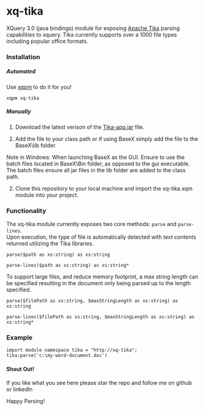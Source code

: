 # xq-tika
XQuery 3.0 (java bindings) module for exposing <a href="https://tika.apache.org/download.html">Apache Tika</a> parsing capabilities to xquery. Tika currently supports over a 1000 file types including popular office formats.<br />

### Installation

##### Automated
Use [xqpm][0] to do it for you!
```
xqpm xq-tika
```

##### Manually
1) Download the latest verison of the <a href="https://tika.apache.org/download.html">Tika-app.jar</a> file. 

2) Add the file to your class path or if using BaseX simply add the file to the BaseX\lib folder. 
<p />
Note in Windows: When launching BaseX as the GUI. Ensure to use the batch files located in BaseX\Bin folder, as opposed to the gui executable. The batch files ensure all jar files in the lib folder are added to the class path. 
<p />

2) Clone this repository to your local machine and import the xq-tika.xqm module into your project.

### Functionality
The xq-tika module currently exposes two core methods: <code>parse</code> and <code>parse-lines</code>. <br />
Upon execution, the type of file is automatically detected with text contents returned utilizing the Tika libraries. <br />

```xquery
parse($path as xs:string) as xs:string
```
```xquery
parse-lines($path as xs:string) as xs:string*
```
To support large files, and reduce memory footprint, a max string length can be specified resulting in the document only being parsed up to the length specified.
```xquery
parse($filePath as xs:string, $maxStringLength as xs:string) as xs:string
```
```xquery
parse-lines($filePath as xs:string, $maxStringLength as xs:string) as xs:string*
```

### Example

```xquery
import module namespace tika = "http://xq-tika";
tika:parse('c:\my-word-document.doc')
```

#### Shout Out!
If you like what you see here please star the repo and follow me on github or linkedIn

Happy Parsing!

[0]: https://github.com/james-jw/xqpm

